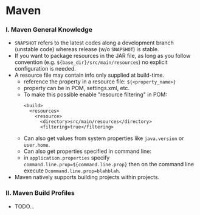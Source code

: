 # Maven
### I. Maven General Knowledge
- `SNAPSHOT` refers to the latest codes along a development branch (unstable code) whereas release (w/o `SNAPSHOT`) is stable.
- If you want to package resources in the JAR file, as long as you follow convention (e.g. `${base_dir}/src/main/resources`) no explicit configuration is needed.
- A resource file may contain info only supplied at build-time.
  - reference the property in a resource file: `${<property_name>}`
  - property can be in POM, settings.xml, etc.
  - To make this possible enable "resource filtering" in POM:
    ```
    <build>
      <resources>
        <resource>
          <directory>src/main/resources</directory>
          <filtering>true</filtering>
    ```
  -  Can also get values from system properties like `java.version` or `user.home`.
  -  Can also get properties specified in command line:
    - in `application.properties` specify `command.line.prop=${command.line.prop}` then on the command line execute `Dcommand.line.prop=blahblah`.
- Maven natively supports building projects within projects.

### II. Maven Build Profiles
- TODO...